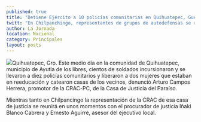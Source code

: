 ```yaml
---
published: true
title: "Detiene Ejército a 10 policías comunitarias en Quihuatepec, Guerrero"
twitt: "En Chilpanchingo, representantes de grupos de autodefensas se reunirán con el procurador estatal"
author: La Jornada
location: Nacional
category: Principales
layout: posts
---
```


![](http://i.imgur.com/90A5HHgm.jpg)Quihuatepec, Gro. Este medio día en la comunidad de Quihuatepec, municipio de Ayutla de los libres, cientos de soldados incursionaron y se llevaron a diez policías comunitarios y liberaron a dos mujeres que estaban en reeducación y catearon casas de los vecinos, denunció Arturo Campos Herrera, promotor de la CRAC-PC, de la Casa de Justicia del Paraíso.

Mientras tanto en Chilpancingo la representación de la CRAC de esa casa de justicia se reunirá en unos momentos con el procurador de justicia Iñaki Blanco Cabrera y Ernesto Aguirre, asesor del ejecutivo local.
